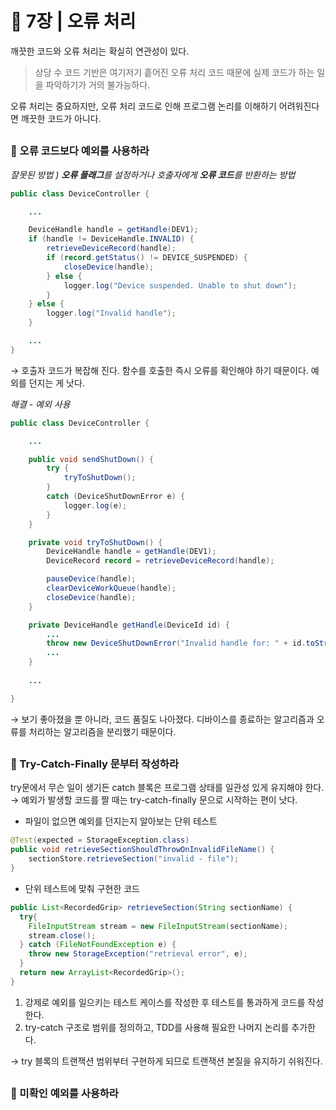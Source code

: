 # 🧷 7장 | 오류 처리

깨끗한 코드와 오류 처리는 확실히 연관성이 있다. 

> 상당 수 코드 기반은 여기저기 흩어진 오류 처리 코드 때문에 실제 코드가 하는 일을 파악하기가 거의 불가능하다.

오류 처리는 중요하지만, 오류 처리 코드로 인해 프로그램 논리를 이해하기 어려워진다면 깨끗한 코드가 아니다.

##

### 📘 오류 코드보다 예외를 사용하라

*잘못된 방법 ) **오류 플래그**를 설정하거나 호출자에게 **오류 코드**를 반환하는 방법*

```java
public class DeviceController {

	...

	DeviceHandle handle = getHandle(DEV1);
	if (handle != DeviceHandle.INVALID) {
		retrieveDeviceRecord(handle);
		if (record.getStatus() != DEVICE_SUSPENDED) {
			closeDevice(handle);
		} else {
			logger.log("Device suspended. Unable to shut down");
		}
	} else {
		logger.log("Invalid handle");
	}

	...
}
```

→ 호출자 코드가 복잡해 진다. 함수를 호출한 즉시 오류를 확인해야 하기 때문이다. 예외를 던지는 게 낫다.

*해결 - 예외 사용*

```java
public class DeviceController {

	...

	public void sendShutDown() {
		try {
			tryToShutDown();
		}
		catch (DeviceShutDownError e) {
			logger.log(e);
		}
	}

	private void tryToShutDown() {
		DeviceHandle handle = getHandle(DEV1);
		DeviceRecord record = retrieveDeviceRecord(handle);

		pauseDevice(handle);
		clearDeviceWorkQueue(handle);
		closeDevice(handle);
	}

	private DeviceHandle getHandle(DeviceId id) {
		...
		throw new DeviceShutDownError("Invalid handle for: " + id.toString());
		...
	}
	
	...

}
```

→ 보기 좋아졌을 뿐 아니라, 코드 품질도 나아졌다. 
디바이스를 종료하는 알고리즘과 오류를 처리하는 알고리즘을 분리했기 때문이다.

##

### 📘 Try-Catch-Finally 문부터 작성하라

try문에서 무슨 일이 생기든 catch 블록은 프로그램 상태를 일관성 있게 유지해야 한다.  
→ 예외가 발생할 코드를 짤 때는 try-catch-finally 문으로 시작하는 편이 낫다.

- 파일이 없으면 예외를 던지는지 알아보는 단위 테스트

```java
@Test(expected = StorageException.class)
public void retrieveSectionShouldThrowOnInvalidFileName() {
	sectionStore.retrieveSection("invalid - file");
}
```

- 단위 테스트에 맞춰 구현한 코드

```java
public List<RecordedGrip> retrieveSection(String sectionName) {
  try{
    FileInputStream stream = new FileInputStream(sectionName);
    stream.close();
  } catch (FileNotFoundException e) {
    throw new StorageException("retrieval error", e);
  }
  return new ArrayList<RecordedGrip>();
}
```

1. 강제로 예외를 일으키는 테스트 케이스를 작성한 후 테스트를 통과하게 코드를 작성한다.
2. try-catch 구조로 범위를 정의하고, TDD를 사용해 필요한 나머지 논리를 추가한다.

→ try 블록의 트랜잭션 범위부터 구현하게 되므로 트랜잭션 본질을 유지하기 쉬워진다.

##

### 📘 미확인 예외를 사용하라
